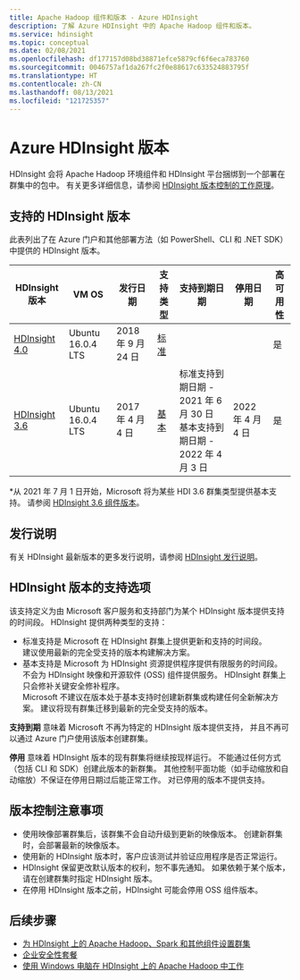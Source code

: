 ```yaml
---
title: Apache Hadoop 组件和版本 - Azure HDInsight
description: 了解 Azure HDInsight 中的 Apache Hadoop 组件和版本。
ms.service: hdinsight
ms.topic: conceptual
ms.date: 02/08/2021
ms.openlocfilehash: df177157d08bd38871efce5879cf6f6eca783760
ms.sourcegitcommit: 0046757af1da267fc2f0e88617c633524883795f
ms.translationtype: HT
ms.contentlocale: zh-CN
ms.lasthandoff: 08/13/2021
ms.locfileid: "121725357"
---
```

# <a name="azure-hdinsight-versions"></a>Azure HDInsight 版本

HDInsight 会将 Apache Hadoop 环境组件和 HDInsight 平台捆绑到一个部署在群集中的包中。 有关更多详细信息，请参阅 [HDInsight 版本控制的工作原理](hdinsight-overview-versioning.md)。

## <a name="supported-hdinsight-versions"></a>支持的 HDInsight 版本

此表列出了在 Azure 门户和其他部署方法（如 PowerShell、CLI 和 .NET SDK）中提供的 HDInsight 版本。

| HDInsight 版本 | VM OS | 发行日期| 支持类型 | 支持到期日期 | 停用日期 | 高可用性 |
| --- | --- | --- | --- | --- | --- | ---|
| [HDInsight 4.0](hdinsight-40-component-versioning.md) |Ubuntu 16.0.4 LTS |2018 年 9 月 24 日 | [标准](hdinsight-component-versioning.md#support-options-for-hdinsight-versions) | | |是 |
| [HDInsight 3.6](hdinsight-36-component-versioning.md) |Ubuntu 16.0.4 LTS |2017 年 4 月 4 日      | [基本](hdinsight-component-versioning.md#support-options-for-hdinsight-versions) | 标准支持到期日期 - 2021 年 6 月 30 日 <br> 基本支持到期日期 - 2022 年 4 月 3 日 |2022 年 4 月 4 日 |是 |

*从 2021 年 7 月 1 日开始，Microsoft 将为某些 HDI 3.6 群集类型提供基本支持。 请参阅 [HDInsight 3.6 组件版本](hdinsight-36-component-versioning.md)。

## <a name="release-notes"></a>发行说明

有关 HDInsight 最新版本的更多发行说明，请参阅 [HDInsight 发行说明](hdinsight-release-notes.md)。

## <a name="support-options-for-hdinsight-versions"></a>HDInsight 版本的支持选项

该支持定义为由 Microsoft 客户服务和支持部门为某个 HDInsight 版本提供支持的时间段。 HDInsight 提供两种类型的支持： 
- 标准支持是 Microsoft 在 HDInsight 群集上提供更新和支持的时间段。  
    建议使用最新的完全受支持的版本构建解决方案。 
- 基本支持是 Microsoft 为 HDInsight 资源提供程序提供有限服务的时间段。 不会为 HDInsight 映像和开源软件 (OSS) 组件提供服务。   HDInsight 群集上只会修补关键安全修补程序。  
  Microsoft 不建议在版本处于基本支持时创建新群集或构建任何全新解决方案。 建议将现有群集迁移到最新的完全受支持的版本。 

**支持到期** 意味着 Microsoft 不再为特定的 HDInsight 版本提供支持， 并且不再可以通过 Azure 门户使用该版本创建群集。

**停用** 意味着 HDInsight 版本的现有群集将继续按现样运行。 不能通过任何方式（包括 CLI 和 SDK）创建此版本的新群集。 其他控制平面功能（如手动缩放和自动缩放）不保证在停用日期过后能正常工作。 对已停用的版本不提供支持。

## <a name="versioning-considerations"></a>版本控制注意事项
- 使用映像部署群集后，该群集不会自动升级到更新的映像版本。 创建新群集时，会部署最新的映像版本。
- 使用新的 HDInsight 版本时，客户应该测试并验证应用程序是否正常运行。
- HDInsight 保留更改默认版本的权利，恕不事先通知。 如果依赖于某个版本，请在创建群集时指定 HDInsight 版本。
- 在停用 HDInsight 版本之前，HDInsight 可能会停用 OSS 组件版本。

## <a name="next-steps"></a>后续步骤

- [为 HDInsight 上的 Apache Hadoop、Spark 和其他组件设置群集](hdinsight-hadoop-provision-linux-clusters.md)
- [企业安全性套餐](./enterprise-security-package.md)
- [使用 Windows 电脑在 HDInsight 上的 Apache Hadoop 中工作](hdinsight-hadoop-windows-tools.md)
